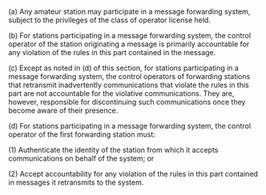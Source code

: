 (a) Any amateur station may participate in a message forwarding system, subject to the privileges of the class of operator license held.

(b) For stations participating in a message forwarding system, the control operator of the station originating a message is primarily accountable for any violation of the rules in this part contained in the message.
                                    

(c) Except as noted in (d) of this section, for stations participating in a message forwarding system, the control operators of forwarding stations that retransmit inadvertently communications that violate the rules in this part are not accountable for the violative communications. They are, however, responsible for discontinuing such communications once they become aware of their presence.

(d) For stations participating in a message forwarding system, the control operator of the first forwarding station must:

(1) Authenticate the identity of the station from which it accepts communications on behalf of the system; or

(2) Accept accountability for any violation of the rules in this part contained in messages it retransmits to the system.

